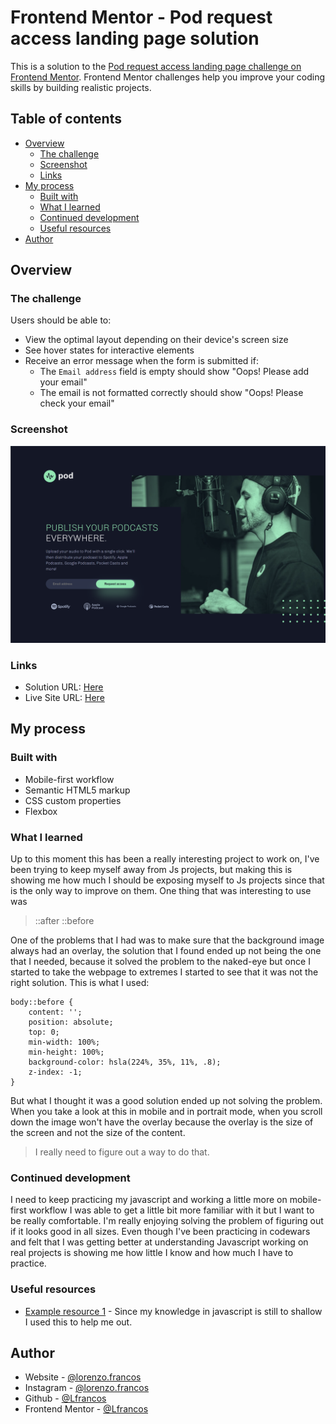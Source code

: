 # Frontend Mentor - Pod request access landing page solution

This is a solution to the [Pod request access landing page challenge on Frontend Mentor](https://www.frontendmentor.io/challenges/pod-request-access-landing-page-eyTmdkLSG). Frontend Mentor challenges help you improve your coding skills by building realistic projects.

## Table of contents

- [Overview](#overview)
  - [The challenge](#the-challenge)
  - [Screenshot](#screenshot)
  - [Links](#links)
- [My process](#my-process)
  - [Built with](#built-with)
  - [What I learned](#what-i-learned)
  - [Continued development](#continued-development)
  - [Useful resources](#useful-resources)
- [Author](#author)


## Overview

### The challenge

Users should be able to:

- View the optimal layout depending on their device's screen size
- See hover states for interactive elements
- Receive an error message when the form is submitted if:
  - The `Email address` field is empty should show "Oops! Please add your email"
  - The email is not formatted correctly should show "Oops! Please check your email"

### Screenshot

![](./assets/screenshot.png)


### Links

- Solution URL: [Here](https://github.com/Lfrancos/pod-request-access-landing-page)
- Live Site URL: [Here](https://lfrancos.github.io/pod-request-access-landing-page/)

## My process

### Built with

- Mobile-first workflow
- Semantic HTML5 markup
- CSS custom properties
- Flexbox


### What I learned

Up to this moment this has been a really interesting project to work on, I've been trying to keep myself away from Js projects, but making this is showing me how much I should be exposing myself to Js projects since that is the only way to improve on them.
One thing that was interesting to use was
> ::after
> ::before

One of the problems that I had was to make sure that the background image always had an overlay, the solution that I found ended up not being the one that I needed, because it solved the problem to the naked-eye but once I started to take the webpage to extremes I started to see that it was not the right solution.
This is what I used:

```
body::before {
    content: '';
    position: absolute;
    top: 0;
    min-width: 100%;
    min-height: 100%;
    background-color: hsla(224%, 35%, 11%, .8);
    z-index: -1;
}
```

But what I thought it was a good solution ended up not solving the problem. When you take a look at this in mobile and in portrait mode, when you scroll down the image won't have the overlay because the overlay is the size of the screen and not the size of the content.

> I really need to figure out a way to do that.

### Continued development

I need to keep practicing my javascript and working a little more on mobile-first workflow I was able to get a little bit more familiar with it but I want to be really comfortable.
I'm really enjoying solving the problem of figuring out if it looks good in all sizes.
Even though I've been practicing in codewars and felt that I was getting better at understanding Javascript working on real projects is showing me how little I know and how much I have to practice.

### Useful resources

- [Example resource 1](https://www.youtube.com/watch?v=In0nB0ABaUk) - Since my knowledge in javascript is still to shallow I used this to help me out.


## Author


- Website - [@lorenzo.francos](https://www.lorenzofrancos.com)
- Instagram - [@lorenzo.francos](https://www.instagram.com/lorenzo.francos/?hl=en)
- Github - [@Lfrancos](https://github.com/Lfrancos)
- Frontend Mentor - [@Lfrancos](https://www.frontendmentor.io/profile/Lfrancos)



